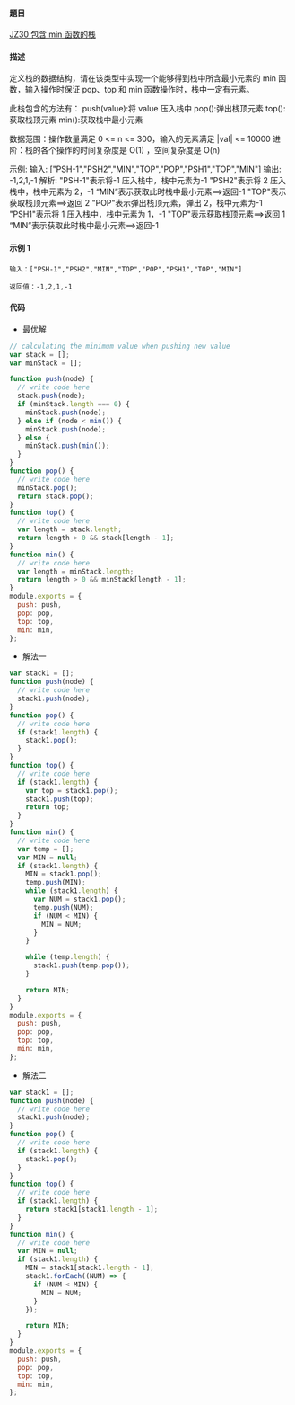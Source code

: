 #### 題目

[JZ30 包含 min 函数的栈](https://www.nowcoder.com/practice/4c776177d2c04c2494f2555c9fcc1e49?tpId=13&tqId=23268&ru=/ta/coding-interviews&qru=/ta/coding-interviews/question-ranking)

#### 描述

定义栈的数据结构，请在该类型中实现一个能够得到栈中所含最小元素的 min 函数，输入操作时保证 pop、top 和 min 函数操作时，栈中一定有元素。

此栈包含的方法有：
push(value):将 value 压入栈中
pop():弹出栈顶元素
top():获取栈顶元素
min():获取栈中最小元素

数据范围：操作数量满足 0 <= n <= 300，输入的元素满足 |val| <= 10000
进阶：栈的各个操作的时间复杂度是 O(1) ，空间复杂度是 O(n)

示例:
输入: ["PSH-1","PSH2","MIN","TOP","POP","PSH1","TOP","MIN"]
输出: -1,2,1,-1
解析:
"PSH-1"表示将-1 压入栈中，栈中元素为-1
"PSH2"表示将 2 压入栈中，栈中元素为 2，-1
“MIN”表示获取此时栈中最小元素==>返回-1
"TOP"表示获取栈顶元素==>返回 2
"POP"表示弹出栈顶元素，弹出 2，栈中元素为-1
"PSH1"表示将 1 压入栈中，栈中元素为 1，-1
"TOP"表示获取栈顶元素==>返回 1
“MIN”表示获取此时栈中最小元素==>返回-1

#### 示例 1

```
输入：["PSH-1","PSH2","MIN","TOP","POP","PSH1","TOP","MIN"]

返回值：-1,2,1,-1
```

#### 代码

- 最优解

```js
// calculating the minimum value when pushing new value
var stack = [];
var minStack = [];

function push(node) {
  // write code here
  stack.push(node);
  if (minStack.length === 0) {
    minStack.push(node);
  } else if (node < min()) {
    minStack.push(node);
  } else {
    minStack.push(min());
  }
}
function pop() {
  // write code here
  minStack.pop();
  return stack.pop();
}
function top() {
  // write code here
  var length = stack.length;
  return length > 0 && stack[length - 1];
}
function min() {
  // write code here
  var length = minStack.length;
  return length > 0 && minStack[length - 1];
}
module.exports = {
  push: push,
  pop: pop,
  top: top,
  min: min,
};
```

- 解法一

```js
var stack1 = [];
function push(node) {
  // write code here
  stack1.push(node);
}
function pop() {
  // write code here
  if (stack1.length) {
    stack1.pop();
  }
}
function top() {
  // write code here
  if (stack1.length) {
    var top = stack1.pop();
    stack1.push(top);
    return top;
  }
}
function min() {
  // write code here
  var temp = [];
  var MIN = null;
  if (stack1.length) {
    MIN = stack1.pop();
    temp.push(MIN);
    while (stack1.length) {
      var NUM = stack1.pop();
      temp.push(NUM);
      if (NUM < MIN) {
        MIN = NUM;
      }
    }

    while (temp.length) {
      stack1.push(temp.pop());
    }

    return MIN;
  }
}
module.exports = {
  push: push,
  pop: pop,
  top: top,
  min: min,
};
```

- 解法二

```js
var stack1 = [];
function push(node) {
  // write code here
  stack1.push(node);
}
function pop() {
  // write code here
  if (stack1.length) {
    stack1.pop();
  }
}
function top() {
  // write code here
  if (stack1.length) {
    return stack1[stack1.length - 1];
  }
}
function min() {
  // write code here
  var MIN = null;
  if (stack1.length) {
    MIN = stack1[stack1.length - 1];
    stack1.forEach((NUM) => {
      if (NUM < MIN) {
        MIN = NUM;
      }
    });

    return MIN;
  }
}
module.exports = {
  push: push,
  pop: pop,
  top: top,
  min: min,
};
```
